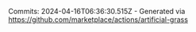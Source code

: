 Commits: 2024-04-16T06:36:30.515Z - Generated via https://github.com/marketplace/actions/artificial-grass
<br>
